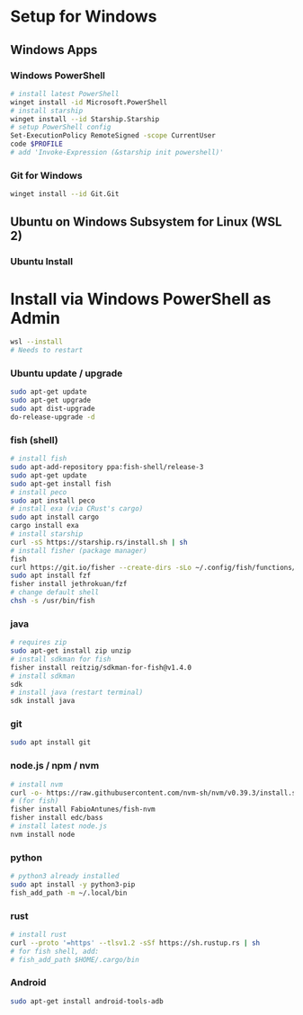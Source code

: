# Setup for Windows
## Windows Apps

### Windows PowerShell
```bash
# install latest PowerShell
winget install -id Microsoft.PowerShell
# install starship
winget install --id Starship.Starship
# setup PowerShell config
Set-ExecutionPolicy RemoteSigned -scope CurrentUser
code $PROFILE
# add 'Invoke-Expression (&starship init powershell)'
```

### Git for Windows
```bash
winget install --id Git.Git
```

## Ubuntu on Windows Subsystem for Linux (WSL 2)

### Ubuntu Install
# Install via Windows PowerShell as Admin
```bash
wsl --install
# Needs to restart
```

### Ubuntu update / upgrade
```bash
sudo apt-get update
sudo apt-get upgrade
sudo apt dist-upgrade
do-release-upgrade -d
```

### fish (shell)
```bash
# install fish
sudo apt-add-repository ppa:fish-shell/release-3
sudo apt-get update
sudo apt-get install fish
# install peco
sudo apt install peco
# install exa (via CRust's cargo)
sudo apt install cargo
cargo install exa
# install starship
curl -sS https://starship.rs/install.sh | sh
# install fisher (package manager)
fish
curl https://git.io/fisher --create-dirs -sLo ~/.config/fish/functions/fisher.fish
sudo apt install fzf
fisher install jethrokuan/fzf
# change default shell
chsh -s /usr/bin/fish
```

### java
```bash
# requires zip
sudo apt-get install zip unzip
# install sdkman for fish
fisher install reitzig/sdkman-for-fish@v1.4.0
# install sdkman
sdk
# install java (restart terminal)
sdk install java
```

### git
```bash
sudo apt install git
```

### node.js / npm / nvm
```bash
# install nvm
curl -o- https://raw.githubusercontent.com/nvm-sh/nvm/v0.39.3/install.sh | bash
# (for fish)
fisher install FabioAntunes/fish-nvm
fisher install edc/bass
# install latest node.js
nvm install node
```

### python
```bash
# python3 already installed
sudo apt install -y python3-pip
fish_add_path -m ~/.local/bin
```

### rust
```bash
# install rust
curl --proto '=https' --tlsv1.2 -sSf https://sh.rustup.rs | sh
# for fish shell, add:
# fish_add_path $HOME/.cargo/bin
```

### Android
```bash
sudo apt-get install android-tools-adb
```


